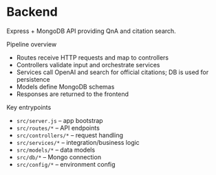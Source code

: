 # Backend

Express + MongoDB API providing QnA and citation search.

Pipeline overview
- Routes receive HTTP requests and map to controllers
- Controllers validate input and orchestrate services
- Services call OpenAI and search for official citations; DB is used for persistence
- Models define MongoDB schemas
- Responses are returned to the frontend

Key entrypoints
- `src/server.js` – app bootstrap
- `src/routes/*` – API endpoints
- `src/controllers/*` – request handling
- `src/services/*` – integration/business logic
- `src/models/*` – data models
- `src/db/*` – Mongo connection
- `src/config/*` – environment config
